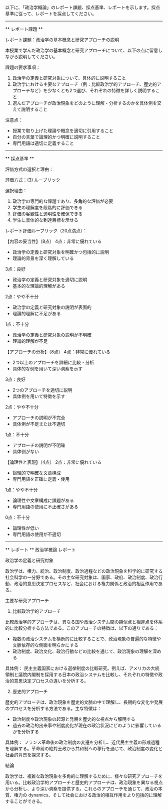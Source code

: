 以下に、「政治学概論」のレポート課題、採点基準、レポートを示します。採点基準に従って、レポートを採点してください。

---------------------------------------
** レポート課題 **

レポート課題：政治学の基本概念と研究アプローチの説明

本授業で学んだ政治学の基本概念と研究アプローチについて、以下の点に留意しながら説明してください。

課題の要求事項：
1. 政治学の定義と研究対象について、具体的に説明すること
2. 政治学における主要なアプローチ（例：比較政治学的アプローチ、歴史的アプローチなど）を少なくとも2つ選び、それぞれの特徴を詳しく説明すること
3. 選んだアプローチが政治現象をどのように理解・分析するのかを具体例を交えて説明すること

注意点：
- 授業で取り上げた理論や概念を適切に引用すること
- 自分の言葉で論理的かつ明確に説明すること
- 専門用語は適切に定義すること

---------------------------------------
** 採点基準 **

評価方式の選択と理由：

評価方式：(3) ルーブリック

選択理由：
1. 政治学の専門的な課題であり、多角的な評価が必要
2. 学生の理解度を段階的に評価できる
3. 評価の客観性と透明性を確保できる
4. 学生に具体的な到達目標を示せる

レポート評価ルーブリック（20点満点）：

【内容の妥当性】（8点）
4点：非常に優れている
- 政治学の定義と研究対象を明確かつ包括的に説明
- 理論的背景を深く理解している

3点：良好
- 政治学の定義と研究対象を適切に説明
- 基本的な理論的理解がある

2点：やや不十分
- 政治学の定義と研究対象の説明が表面的
- 理論的理解に不足がある

1点：不十分
- 政治学の定義と研究対象の説明が不明確
- 理論的理解が不足

【アプローチの分析】（8点）
4点：非常に優れている
- 2つ以上のアプローチを詳細に比較・分析
- 具体的な例を用いて深い洞察を示す

3点：良好
- 2つのアプローチを適切に説明
- 具体例を用いて特徴を示す

2点：やや不十分
- アプローチの説明が不完全
- 具体例が不足または不適切

1点：不十分
- アプローチの説明が不明確
- 具体例がない

【論理性と表現】（4点）
2点：非常に優れている
- 論理的で明確な文章構成
- 専門用語を正確に定義・使用

1点：やや不十分
- 論理性や文章構成に課題がある
- 専門用語の使用に不正確さがある

0点：不十分
- 論理性が低い
- 専門用語の使用が不適切

---------------------------------------
** レポート **
政治学概論 レポート

政治学の定義と研究対象

政治学は、権力、統治、政治制度、政治過程などの政治現象を科学的に研究する社会科学の一分野である。その主な研究対象は、国家、政府、政治制度、政治行動、政治的意思決定プロセスなど、社会における権力関係と政治的相互作用である。

主要な研究アプローチ

1. 比較政治学的アプローチ

比較政治学的アプローチは、異なる国や政治システム間の類似点と相違点を体系的に比較分析する方法である。このアプローチの特徴は、以下の通りである：

- 複数の政治システムを横断的に比較することで、政治現象の普遍的な特徴や文脈依存的な側面を明らかにする
- 政治制度、政治文化、政治行動などの比較を通じて、政治現象の理解を深める

具体例：
民主主義国家における選挙制度の比較研究。例えば、アメリカの大統領制と議院内閣制を採用する日本の政治システムを比較し、それぞれの特徴や政治的意思決定プロセスの違いを分析する。

2. 歴史的アプローチ

歴史的アプローチは、政治現象を歴史的文脈の中で理解し、長期的な変化や発展のプロセスを分析する方法である。主な特徴は：

- 政治制度や政治現象の起源と発展を歴史的な視点から解明する
- 過去の政治的出来事や制度変化が現在の政治状況にどのように影響しているかを分析する

具体例：
フランス革命後の政治制度の変遷を分析し、近代民主主義の形成過程を理解する。革命前の絶対王政から共和制への移行を通じて、政治制度の変化と社会的背景を探求する。

結論

政治学は、複雑な政治現象を多角的に理解するために、様々な研究アプローチを用いる。比較政治学的アプローチと歴史的アプローチは、政治現象を異なる視点から分析し、より深い洞察を提供する。これらのアプローチを通じて、政治の本質、権力の dynamics、そして社会における政治的相互作用をより包括的に理解することができる。

